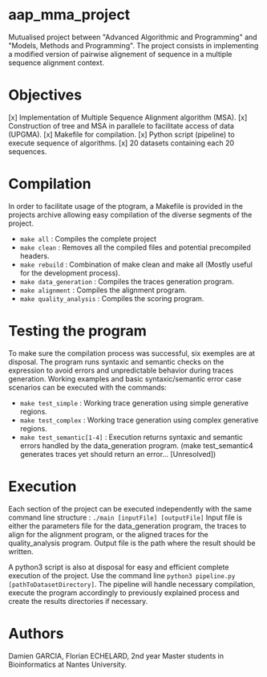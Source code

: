 # aap_mma_project
Mutualised project between "Advanced Algorithmic and Programming" and "Models, Methods and Programming".
The project consists in implementing a modified version of pairwise alignement of sequence in a multiple sequence alignment context.


# Objectives
[x] Implementation of Multiple Sequence Alignment algorithm (MSA).
[x] Construction of tree and MSA in parallele to facilitate access of data (UPGMA).
[x] Makefile for compilation.
[x] Python script (pipeline) to execute sequence of algorithms.
[x] 20 datasets containing each 20 sequences.


# Compilation
In order to facilitate usage of the ptogram, a Makefile is provided in the projects archive allowing easy compilation of the diverse segments of the project.
- ```make all``` : Compiles the complete project
- ```make clean``` : Removes all the compiled files and potential precompiled headers.
- ```make rebuild``` : Combination of make clean and make all (Mostly useful for the development process).
- ```make data_generation``` : Compiles the traces generation program.
- ```make alignment``` : Compiles the alignment program.
- ```make quality_analysis``` : Compiles the scoring program.

# Testing the program
To make sure the compilation process was successful, six exemples are at disposal.
The program runs syntaxic and semantic checks on the expression to avoid errors and unpredictable behavior during traces generation.
Working examples and basic syntaxic/semantic error case scenarios can be executed with the commands:
- ```make test_simple``` : Working trace generation using simple generative regions.
- ```make test_complex``` : Working trace generation using complex generative regions.
- ```make test_semantic[1-4]``` : Execution returns syntaxic and semantic errors handled by the data_generation program. (make test_semantic4 generates traces yet should return an error... [Unresolved])

# Execution
Each section of the project can be executed independently with the same command line structure : ```./main [inputFile] [outputFile]```
Input file is either the parameters file for the data_generation program, the traces to align for the alignment program, or the aligned traces for the quality_analysis program.
Output file is the path where the result should be written.

A python3 script is also at disposal for easy and efficient complete execution of the project.
Use the command line ```python3 pipeline.py [pathToDatasetDirectory]```.
The pipeline will handle necessary compilation, execute the program accordingly to previously explained process and create the results directories if necessary.

# Authors
Damien GARCIA,
Florian ECHELARD,
2nd year Master students in Bioinformatics at Nantes University.
